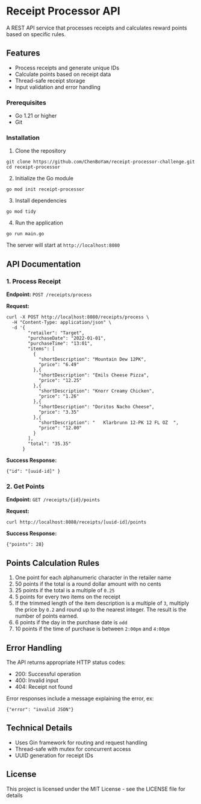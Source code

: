 # Receipt Processor API

A REST API service that processes receipts and calculates reward points based on specific rules.

## Features

- Process receipts and generate unique IDs
- Calculate points based on receipt data
- Thread-safe receipt storage
- Input validation and error handling

### Prerequisites
- Go 1.21 or higher
- Git

### Installation
1. Clone the repository
```
git clone https://github.com/ChenBoYam/receipt-processor-challenge.git
cd receipt-processor
```

2. Initialize the Go module
```
go mod init receipt-processor
```

3. Install dependencies
```
go mod tidy
```

4. Run the application
```
go run main.go
```

The server will start at `http://localhost:8080`

## API Documentation

### 1. Process Receipt
**Endpoint:** `POST /receipts/process`

**Request:**
```
curl -X POST http://localhost:8080/receipts/process \
  -H "Content-Type: application/json" \
  -d '{
        "retailer": "Target",
        "purchaseDate": "2022-01-01",
        "purchaseTime": "13:01",
        "items": [
          {
            "shortDescription": "Mountain Dew 12PK",
            "price": "6.49"
          },{
            "shortDescription": "Emils Cheese Pizza",
            "price": "12.25"
          },{
            "shortDescription": "Knorr Creamy Chicken",
            "price": "1.26"
          },{
            "shortDescription": "Doritos Nacho Cheese",
            "price": "3.35"
          },{
            "shortDescription": "   Klarbrunn 12-PK 12 FL OZ  ",
            "price": "12.00"
          }
        ],
        "total": "35.35"
      }
```

**Success Response:**
```
{"id": "[uuid-id]" }
```

### 2. Get Points
**Endpoint:** `GET /receipts/{id}/points`

**Request:**
```
curl http://localhost:8080/receipts/[uuid-id]/points 
```

**Success Response:**
```
{"points": 28}
```

## Points Calculation Rules

1. One point for each alphanumeric character in the retailer name
2. 50 points if the total is a round dollar amount with no cents
3. 25 points if the total is a multiple of `0.25`
4. 5 points for every two items on the receipt
5. If the trimmed length of the item description is a multiple of `3`, multiply the price by `0.2` and round up to the nearest integer. The result is the number of points earned.
6. 6 points if the day in the purchase date is `odd`
7. 10 points if the time of purchase is between `2:00pm` and `4:00pm`

## Error Handling

The API returns appropriate HTTP status codes:
- 200: Successful operation
- 400: Invalid input
- 404: Receipt not found

Error responses include a message explaining the error, ex:
```
{"error": "invalid JSON"}
```

## Technical Details

- Uses Gin framework for routing and request handling
- Thread-safe with mutex for concurrent access
- UUID generation for receipt IDs

## License

This project is licensed under the MIT License - see the LICENSE file for details
